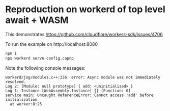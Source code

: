 # Reproduction on workerd of top level await + WASM

This demonstrates https://github.com/cloudflare/workers-sdk/issues/4706

To run the example on http://localhost:8080

```sh
npm i
npx workerd serve config.capnp
```

 Note the following console messages:

```text
workerd/jsg/modules.c++:336: error: Async module was not immediately resolved.
Log 2: [Module: null prototype] { add: <uninitialized> }
Log 1: Instance [WebAssembly.Instance] {} [Function: 0]
service main: Uncaught ReferenceError: Cannot access 'add' before initialization
  at worker:8:25
```
